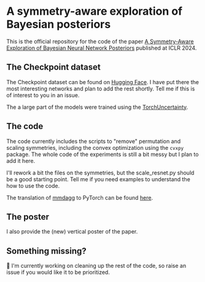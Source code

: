 # A symmetry-aware exploration of Bayesian posteriors

This is the official repository for the code of the paper [A Symmetry-Aware Exploration of Bayesian Neural Network Posteriors](https://arxiv.org/abs/2310.08287) published at ICLR 2024.

## The Checkpoint dataset

The Checkpoint dataset can be found on [Hugging Face](https://huggingface.co/datasets/torch-uncertainty/Checkpoints). I have put there the most interesting networks and plan to add the rest shortly. Tell me if this is of interest to you in an issue.

The a large part of the models were trained using the [TorchUncertainty](https://github.com/ENSTA-U2IS-AI/torch-uncertainty).

## The code

The code currently includes the scripts to "remove" permutation and scaling symmetries, including the convex optimization using the `cvxpy` package. The whole code of the experiments is still a bit messy but I plan to add it here.

I'll rework a bit the files on the symmetries, but the scale_resnet.py should be a good starting point. Tell me if you need examples to understand the how to use the code.

The translation of [mmdagg](https://github.com/antoninschrab/mmdagg-paper) to PyTorch can be found [here](https://github.com/o-laurent/torchMMD).

## The poster

I also provide the (new) vertical poster of the paper.

## Something missing?

:construction: I'm currently working on cleaning up the rest of the code, so raise an issue if you would like it to be prioritized.